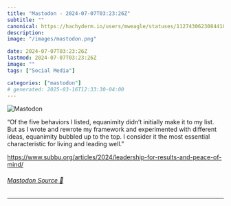 ```yaml
---
title: "Mastodon - 2024-07-07T03:23:26Z"
subtitle: ""
canonical: https://hachyderm.io/users/mweagle/statuses/112743062308441849
description:
image: "/images/mastodon.png"

date: 2024-07-07T03:23:26Z
lastmod: 2024-07-07T03:23:26Z
image: ""
tags: ["Social Media"]

categories: ["mastodon"]
# generated: 2025-03-16T12:33:30-04:00
---
```

![Mastodon](/images/mastodon.png)

<p>“Of the five behaviors I listed, equanimity didn’t initially make it to my list. But as I wrote and rewrote my framework and experimented with different ideas, equanimity bubbled up to the top. I consider it the most essential characteristic for living and leading well.”</p><p><a href="https://www.subbu.org/articles/2024/leadership-for-results-and-peace-of-mind/" target="_blank" rel="nofollow noopener noreferrer" translate="no"><span class="invisible">https://www.</span><span class="ellipsis">subbu.org/articles/2024/leader</span><span class="invisible">ship-for-results-and-peace-of-mind/</span></a></p>


###### [Mastodon Source 🐘](https://hachyderm.io/@mweagle/112743062308441849)

___
